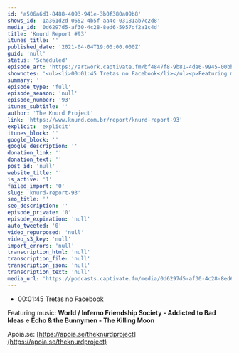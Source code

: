 ```yaml
---
id: 'a506a6d1-8488-4093-941e-3b0f380a09b8'
shows_id: '1a361d2d-0652-4b5f-aa4c-03181ab7c2d8'
media_id: '0d6297d5-af30-4c28-8ed6-5957df2a1c4d'
title: 'Knurd Report #93'
itunes_title: ''
published_date: '2021-04-04T19:00:00.000Z'
guid: 'null'
status: 'Scheduled'
episode_art: 'https://artwork.captivate.fm/bf4847f8-9b81-4da6-9945-00bb3bc78852/qSy20jbWZdrBl3VJ7NUutS_E.jpg'
shownotes: '<ul><li>00:01:45 Tretas no Facebook</li></ul><p>Featuring music: <strong>World / Inferno Friendship Society - Addicted to Bad Ideas</strong> e <strong>Echo &amp; the Bunnymen - The Killing Moon</strong></p><p>Apoia.se: <a href="https://apoia.se/theknurdproject" rel="noopener noreferrer" target="_blank">https://apoia.se/theknurdproject</a></p>'
summary: ''
episode_type: 'full'
episode_season: 'null'
episode_number: '93'
itunes_subtitle: ''
author: 'The Knurd Project'
link: 'https://www.knurd.com.br/report/knurd-report-93'
explicit: 'explicit'
itunes_block: ''
google_block: ''
google_description: ''
donation_link: ''
donation_text: ''
post_id: 'null'
website_title: ''
is_active: '1'
failed_import: '0'
slug: 'knurd-report-93'
seo_title: ''
seo_description: ''
episode_private: '0'
episode_expiration: 'null'
auto_tweeted: '0'
video_repurposed: 'null'
video_s3_key: 'null'
import_errors: 'null'
transcription_html: 'null'
transcription_file: 'null'
transcription_json: 'null'
transcription_text: 'null'
media_url: 'https://podcasts.captivate.fm/media/0d6297d5-af30-4c28-8ed6-5957df2a1c4d/knurd93.mp3'
---
```

*   00:01:45 Tretas no Facebook

Featuring music: **World / Inferno Friendship Society - Addicted to Bad Ideas** e **Echo & the Bunnymen - The Killing Moon**

Apoia.se: [https://apoia.se/theknurdproject](https://apoia.se/theknurdproject)